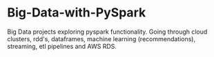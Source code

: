 # Big-Data-with-PySpark
Big Data projects exploring pyspark functionality. Going through cloud clusters, rdd's, dataframes, machine learning (recommendations), streaming, etl pipelines and AWS RDS.
